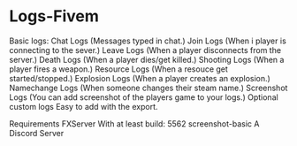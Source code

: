 # Logs-Fivem

Basic logs:
Chat Logs (Messages typed in chat.)
Join Logs (When i player is connecting to the sever.)
Leave Logs (When a player disconnects from the server.)
Death Logs (When a player dies/get killed.)
Shooting Logs (When a player fires a weapon.)
Resource Logs (When a resouce get started/stopped.)
Explosion Logs (When a player creates an explosion.)
Namechange Logs (When someone changes their steam name.)
Screenshot Logs (You can add screenshot of the players game to your logs.)
Optional custom logs
Easy to add with the export.


Requirements
FXServer With at least build: 5562
screenshot-basic
A Discord Server
